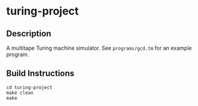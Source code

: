 turing-project
========

Description
----
A multitape Turing machine simulator. See `programs/gcd.tm` for an example program.

Build Instructions
----

```console
cd turing-project
make clean
make
```
